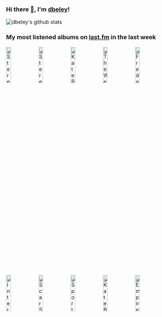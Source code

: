 ### Hi there 👋, I'm [dbeley](https://dbeley.ovh/en)!

![dbeley's github stats](https://github-readme-stats.vercel.app/api?username=dbeley)

### My most listened albums on [last.fm](https://www.last.fm/user/d_beley) in the last week

[<img src='https://lastfm.freetls.fastly.net/i/u/300x300/f1d64213cfe0aadaa44e3742014d02e4.jpg' width='16%' height='16%' alt='Stereolab - Margerine Eclipse'>](https://www.last.fm/music/stereolab/margerine%2beclipse)&nbsp;
[<img src='https://lastfm.freetls.fastly.net/i/u/300x300/14b93899d1096f519beed21f1bdaa1af.jpg' width='16%' height='16%' alt='Stereolab - Mars Audiac Quintet'>](https://www.last.fm/music/stereolab/mars%2baudiac%2bquintet)&nbsp;
[<img src='https://lastfm.freetls.fastly.net/i/u/300x300/391be121643ab50801b7955b0ac5b50c.png' width='16%' height='16%' alt='Kate Bush - Hounds of Love'>](https://www.last.fm/music/kate%2bbush/hounds%2bof%2blove)&nbsp;
[<img src='https://lastfm.freetls.fastly.net/i/u/300x300/d2007f3e5211b32819c93f594de6ae8b.png' width='16%' height='16%' alt='The Wedding Present - Seamonsters'>](https://www.last.fm/music/the%2bwedding%2bpresent/seamonsters)&nbsp;
[<img src='https://lastfm.freetls.fastly.net/i/u/300x300/95458e99e834eee83bf469b5fc283289.jpg' width='16%' height='16%' alt='Fred again.. - Actual Life 3 (January 1 - September 9 2022)'>](https://www.last.fm/music/fred%2bagain../actual%2blife%2b3%2b%2528january%2b1%2b-%2bseptember%2b9%2b2022%2529)&nbsp;
<br>
[<img src='https://lastfm.freetls.fastly.net/i/u/300x300/55292eb15e7e442a9f40f09625d6e111.png' width='16%' height='16%' alt='Interpol - Turn on the Bright Lights'>](https://www.last.fm/music/interpol/turn%2bon%2bthe%2bbright%2blights)&nbsp;
[<img src='https://lastfm.freetls.fastly.net/i/u/300x300/4dc00ab517e74483ad952d69d9d14fe8.jpg' width='16%' height='16%' alt='Scar Symmetry - Dark Matter Dimensions'>](https://www.last.fm/music/scar%2bsymmetry/dark%2bmatter%2bdimensions)&nbsp;
[<img src='https://lastfm.freetls.fastly.net/i/u/300x300/3746d8f485644e6cce18efc2d695cd46.jpg' width='16%' height='16%' alt='Sport - Bon Voyage'>](https://www.last.fm/music/sport/bon%2bvoyage)&nbsp;
[<img src='https://lastfm.freetls.fastly.net/i/u/300x300/c859c67599902e8a38ff2fb1247ebe63.png' width='16%' height='16%' alt='Kate Bush - Never for Ever'>](https://www.last.fm/music/kate%2bbush/never%2bfor%2bever)&nbsp;
[<img src='https://lastfm.freetls.fastly.net/i/u/300x300/190c7cbee9aa5fdc977e3f018028beac.jpg' width='16%' height='16%' alt='Empire! Empire! (I Was a Lonely Estate) - What It Takes to Move Forward'>](https://www.last.fm/music/empire%2521%2bempire%2521%2b%2528i%2bwas%2ba%2blonely%2bestate%2529/what%2bit%2btakes%2bto%2bmove%2bforward)&nbsp;
<br>

